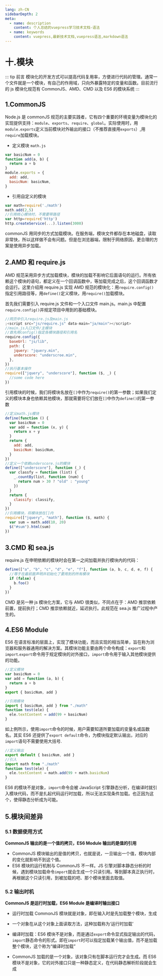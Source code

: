 ```yaml
---
lang: zh-CN
sidebarDepth: 2
meta:
  - name: description
    content: 个人总结的vuepress学习技术文档-语法
  - name: keywords
    content: vuepress,最新技术文档,vuepress语法,markdown语法
---
```


# 十.模块

::: tip 前言
模块化的开发方式可以提高代码复用率，方便进行代码的管理。通常一个文件就是一个模块，有自己的作用域，只向外暴露特定的变量和函数。目前流行的 js 模块化规范有 CommonJS、AMD、CMD 以及 ES6 的模块系统
:::

## 1.CommonJS

Node.js 是 commonJS 规范的主要实践者，它有四个重要的环境变量为模块化的实现提供支持：`module`、`exports`、`require`、`global`。实际使用时，用`module.exports`定义当前模块对外输出的接口（不推荐直接用`exports`）,用`require`加载模块。

- 定义模块 `math.js`

```js
var basicNum = 0
function add(a, b) {
  return a + b
}
module.exports = {
  add: add,
  basicNum: basicNum,
}
```

- 引用自定义的模块

```js
var math=require('./math')
math.add(2,5)
//引用核心模块时，不需要带路径
var http=require('http')
http.createService(...).listen(3000)
```

commonJS 用同步的方式加载模块。在服务端，模块文件都存在本地磁盘，读取非常快，所以这样做不会有问题。但是在浏览器端，限制于网络原因，更合理的方案是使用异步加载。

## 2.AMD 和 require.js

AMD 规范采用异步方式加载模块，模块的加载不影响它后面语句的运行。所有依赖这个模块的语句，都定义在一个回调函数中，等加载完成之后，这个回调函数才会运行。这里介绍用 require.js 实现 AMD 规范的模块化：用`require.config()`指定引用路径等，用`define()`定义模块，用`require()`加载模块。

首先我们需要引入 require.js 文件和一个入口文件 main.js。main.js 中配置`require.config()`并规定项目中用到的基础模块。

```js
//网页中引入require.js及main.js
;<script src="js/require.js" data-main="ja/main"></script>
//main.js入口文件/主模块
//首先用config()指定各模块路径和引用名
require.config({
  baseUrl: "js/lib",
  path: {
    jquery: "jquery.min",
    underscore: "underscroe.min",
  },
})
//执行基本操作
require(["jquery", "underscore"], function ($, _) {
  //some code here
})
```

引用模块的时候，我们将模块名放在`[]`中作为`require()`的第一参数；如果我们定义的模块本身也依赖其他模块，那就需要将它们放在`[]`中作为`define()`的第一参数

```js
//定义math.js模块
define(function () {
  var basicNum = 0
  var add = function (x, y) {
    return x + y
  }
  return {
    add: add,
    basicNum: basicNum,
  }
})
//定义一个依赖underscore.js的模块
define(["underscore"], function (_) {
  var classfy = function (list) {
    _.countBy(list, function (num) {
      return num > 30 ? "old" : "young"
    })
  }
  return {
    classify: classify,
  }
})
//引用模块，将模块放在[]内
require(["jquery", "math"], function ($, math) {
  var sum = math.add(10, 20)
  $("#sum").html(sum)
})
```

## 3.CMD 和 sea.js

require.js 在申明依赖的模块时会在第一之间加载并执行模块内的代码：

```js
define(["a", "b", "c", "d", "e", "f"], function (a, b, c, d, e, f) {
  //等于在最前面声明并初始化了要用到的所有模块
  if (false) {
    b.foo()
  }
})
```

CMD 是另一种 js 模块化方案，它与 AMD 很类似，不同点在于：AMD 推崇依赖前置，提前执行；CMD 推崇依赖就近，延迟执行。此规范在 sea.js 推广过程中产生的。

## 4.ES6 Module

ES6 在语言标准的层面上，实现了模块功能，而且实现的相当简单，旨在称为浏览器和服务器通用的解决方案。其模块功能主要由两个命令构成：`export`和`import`.`export`命令用于规定模块的对外接口，`import`命令用于输入其他模块提供的功能。

```js
//定义模块
var basicNum = 0
var add = function (a, b) {
  return a + b
}
export { basicNum, add }

//引用模块
import { basicNum, add } from "./math"
function test(ele) {
  ele.textContent = add(99 + basicNum)
}
```

如上例所示，使用`import`命令的时候，用户需要知道所要加载的变量名或函数名。其实 ES6 还提供了`export default`命令，为模块指定默认输出，对应的`import`语句不需要使用大括号.

```js
//定义输出
export default { basicNum, add }
//引入
import math from "./math"
function test(ele) {
  ele.textContent = math.add(99 + math.basicNum)
}
```

ES6 的模块不是对象，`import`命令会被 JavaScript 引擎静态分析，在编译时就引入模块代码，而不是扎起代码运行时加载，所以无法实现条件加载。也正因为这个，使得静态分析成为可能。

## 5.模块间差异

### 5.1 数据使用方式

**CommonJS 输出的是一个值的拷贝，ES6 Module 输出的是值的引用**

- CommonJS 模块输出的是值的拷贝，也就是说，一旦输出一个值，模块内部的变化就影响不到这个值。
- ES6 模块的运行机制与 CommonJS 不一样。JS 引擎对脚本静态分析的时候，遇到模块加载命令`import`就会生成一个只读引用。等到脚本真正执行时，再根据这个只读引用，到被加载的吧、那个模块里面去取值。

### 5.2 输出时机

**CommonJS 是运行时加载，ES6 Module 是编译时输出接口**

- 运行时加载 CommonJS 模块就是对象，即在输入时是先加载整个模块，生成

- 一个对象在从这个对象上面读取方法，这种加载称为‘运行时加载’

- 编译时加载：ES6 模块不是对象，而是通过`export`命令显式指定输出的代码，`import`静态命令的形式。即在`import`时可以指定加载某个输出值，而不是加载整个模块，这个称为“编译时加载”

- CommonJS 加载的是一个对象，该对象只有在脚本运行完才会生成。而 ES6 模块不是对象，它的对外接口只是一种静态定义，在代码静态解析阶段就会生成
